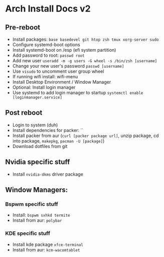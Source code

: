 # Arch Install Docs v2 #

## Pre-reboot ##
- Install packages: `base basedevel git htop zsh tmux xorg-server sudo`
- Configure systemd-boot options
- Install systemd-boot on /esp (efi system partition)
- Add password to root: `passwd root`
- Add new user `useradd -m -g users -G wheel -s /bin/zsh [username]`
- Change your new user's password `passwd [username]`
- Use `visudo` to uncomment user group wheel
- If running wifi install: wifi-menu
- Install Desktop Environment / Window Manager
- Optional: Install login manager
- Use systemd to add login manager to startup `systemctl enable [loginmanager.service]`

## Post reboot ##
- Login to system (duh)
- Install dependencies for packer: ``
- Install packer from aur (`curl [packer package url]`, unzip package, cd into package, `makepkg`, `pacman -U [package]`)
- Download dotfiles from git

## Nvidia specific stuff ##
- Install `nvidia-dkms` driver package

## Window Managers: ##

### Bspwm specific stuff ###
- Install: `bspwm sxhkd termite`
- Install from aur: `polybar`

### KDE specific stuff ###
- Install kde package `xfce-terminal`
- Install from aur: `kcm-wacomtablet`
